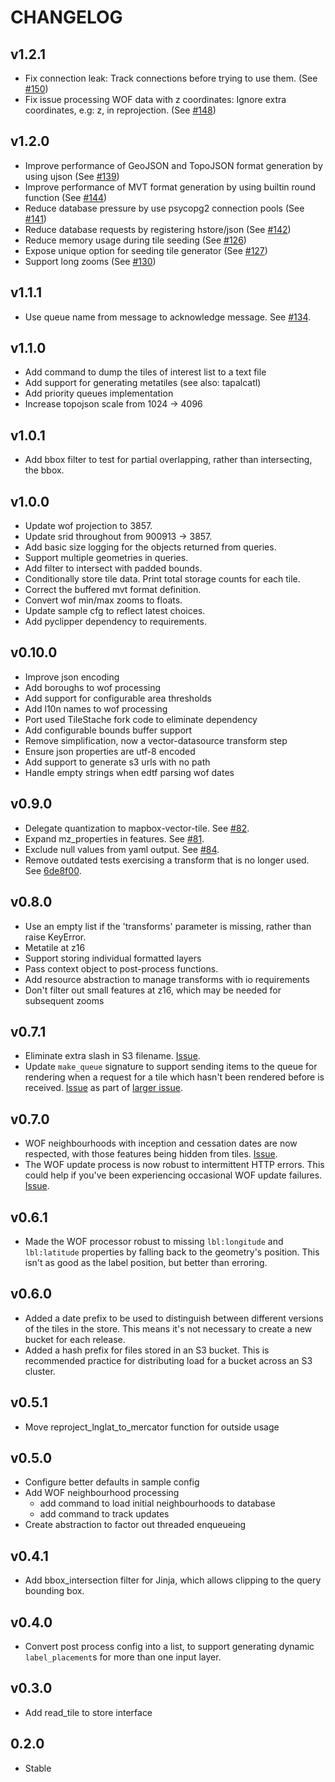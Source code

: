 CHANGELOG
=========

v1.2.1
------

* Fix connection leak: Track connections before trying to use them. (See [#150](https://github.com/tilezen/tilequeue/pull/150))
* Fix issue processing WOF data with z coordinates: Ignore extra coordinates, e.g: z, in reprojection. (See [#148](https://github.com/tilezen/tilequeue/pull/148))

v1.2.0
------
* Improve performance of GeoJSON and TopoJSON format generation by using ujson (See [#139](https://github.com/tilezen/tilequeue/issues/139))
* Improve performance of MVT format generation by using builtin round function (See [#144](https://github.com/tilezen/tilequeue/pull/144))
* Reduce database pressure by use psycopg2 connection pools (See [#141](https://github.com/tilezen/tilequeue/issues/141))
* Reduce database requests by registering hstore/json (See [#142](https://github.com/tilezen/tilequeue/issues/142))
* Reduce memory usage during tile seeding (See [#126](https://github.com/tilezen/tilequeue/issues/126))
* Expose unique option for seeding tile generator (See [#127](https://github.com/tilezen/tilequeue/issues/127))
* Support long zooms (See [#130](https://github.com/tilezen/tilequeue/pull/130))

v1.1.1
------
* Use queue name from message to acknowledge message. See [#134](https://github.com/tilezen/tilequeue/issues/134).

v1.1.0
------
* Add command to dump the tiles of interest list to a text file
* Add support for generating metatiles (see also: tapalcatl)
* Add priority queues implementation
* Increase topojson scale from 1024 -> 4096

v1.0.1
------
* Add bbox filter to test for partial overlapping, rather than intersecting, the bbox.

v1.0.0
------
* Update wof projection to 3857.
* Update srid throughout from 900913 -> 3857.
* Add basic size logging for the objects returned from queries.
* Support multiple geometries in queries.
* Add filter to intersect with padded bounds.
* Conditionally store tile data. Print total storage counts for each tile.
* Correct the buffered mvt format definition.
* Convert wof min/max zooms to floats.
* Update sample cfg to reflect latest choices.
* Add pyclipper dependency to requirements.

v0.10.0
-------
* Improve json encoding
* Add boroughs to wof processing
* Add support for configurable area thresholds
* Add l10n names to wof processing
* Port used TileStache fork code to eliminate dependency
* Add configurable bounds buffer support
* Remove simplification, now a vector-datasource transform step
* Ensure json properties are utf-8 encoded
* Add support to generate s3 urls with no path
* Handle empty strings when edtf parsing wof dates

v0.9.0
------
* Delegate quantization to mapbox-vector-tile. See [#82](https://github.com/mapzen/tilequeue/issues/82).
* Expand mz_properties in features. See [#81](https://github.com/mapzen/tilequeue/pull/81).
* Exclude null values from yaml output. See [#84](https://github.com/mapzen/tilequeue/pull/84).
* Remove outdated tests exercising a transform that is no longer used. See [6de8f00](https://github.com/mapzen/tilequeue/commit/6de8f00579840794bdb7febd4e113a5cd976421a).

v0.8.0
------
* Use an empty list if the 'transforms' parameter is missing, rather than raise KeyError.
* Metatile at z16
* Support storing individual formatted layers
* Pass context object to post-process functions.
* Add resource abstraction to manage transforms with io requirements
* Don't filter out small features at z16, which may be needed for subsequent zooms

v0.7.1
------
* Eliminate extra slash in S3 filename. [Issue](https://github.com/mapzen/tilequeue/pull/65).
* Update `make_queue` signature to support sending items to the queue for rendering when a request for a tile which hasn't been rendered before is received. [Issue](https://github.com/mapzen/tilequeue/pull/66) as part of [larger issue](https://github.com/mapzen/tile-tasks/issues/39).

v0.7.0
------
* WOF neighbourhoods with inception and cessation dates are now respected, with those features being hidden from tiles. [Issue](https://github.com/mapzen/tilequeue/issues/59).
* The WOF update process is now robust to intermittent HTTP errors. This could help if you've been experiencing occasional WOF update failures. [Issue](https://github.com/mapzen/vector-datasource/tilequeue/60).

v0.6.1
------
* Made the WOF processor robust to missing `lbl:longitude` and `lbl:latitude` properties by falling back to the geometry's position. This isn't as good as the label position, but better than erroring.

v0.6.0
------
* Added a date prefix to be used to distinguish between different versions of the tiles in the store. This means it's not necessary to create a new bucket for each release.
* Added a hash prefix for files stored in an S3 bucket. This is recommended practice for distributing load for a bucket across an S3 cluster.

v0.5.1
------
* Move reproject_lnglat_to_mercator function for outside usage

v0.5.0
------
* Configure better defaults in sample config
* Add WOF neighbourhood processing
  - add command to load initial neighbourhoods to database
  - add command to track updates
* Create abstraction to factor out threaded enqueueing

v0.4.1
------
* Add bbox_intersection filter for Jinja, which allows clipping to the query bounding box.

v0.4.0
------
* Convert post process config into a list, to support generating dynamic `label_placement`s for more than one input layer.

v0.3.0
------
* Add read_tile to store interface

0.2.0
-----
* Stable
